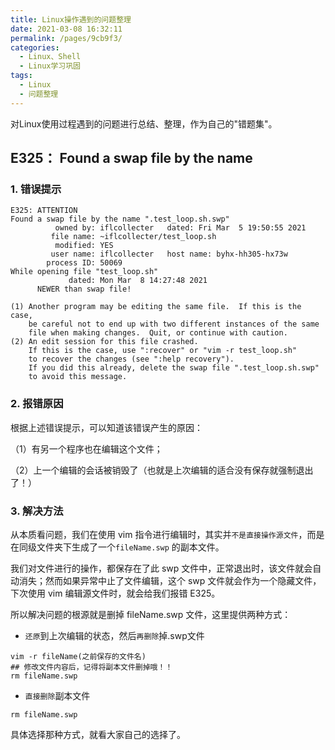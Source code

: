 ```yaml
---
title: Linux操作遇到的问题整理
date: 2021-03-08 16:32:11
permalink: /pages/9cb9f3/
categories:
  - Linux、Shell
  - Linux学习巩固
tags:
  - Linux
  - 问题整理
---
```


对Linux使用过程遇到的问题进行总结、整理，作为自己的"错题集"。

<!-- more -->

## E325： Found a swap file by the name

### 1. 错误提示

```shell
E325: ATTENTION
Found a swap file by the name ".test_loop.sh.swp"
          owned by: iflcollecter   dated: Fri Mar  5 19:50:55 2021
         file name: ~iflcollecter/test_loop.sh
          modified: YES
         user name: iflcollecter   host name: byhx-hh305-hx73w
        process ID: 50069
While opening file "test_loop.sh"
             dated: Mon Mar  8 14:27:48 2021
      NEWER than swap file!
      
(1) Another program may be editing the same file.  If this is the case,
    be careful not to end up with two different instances of the same
    file when making changes.  Quit, or continue with caution.
(2) An edit session for this file crashed.
    If this is the case, use ":recover" or "vim -r test_loop.sh"
    to recover the changes (see ":help recovery").
    If you did this already, delete the swap file ".test_loop.sh.swp"
    to avoid this message.
```

### 2. 报错原因

根据上述错误提示，可以知道该错误产生的原因：

（1）有另一个程序也在编辑这个文件；

（2）上一个编辑的会话被销毁了（也就是上次编辑的适合没有保存就强制退出了！）

### 3. 解决方法

从本质看问题，我们在使用 vim 指令进行编辑时，其实并`不是直接操作源文件`，而是在同级文件夹下生成了一个`fileName.swp` 的副本文件。

我们对文件进行的操作，都保存在了此 swp 文件中，正常退出时，该文件就会自动消失；然而如果异常中止了文件编辑，这个 swp 文件就会作为一个隐藏文件，下次使用 vim 编辑源文件时，就会给我们报错 E325。

所以解决问题的根源就是删掉 fileName.swp 文件，这里提供两种方式：

- `还原`到上次编辑的状态，然后`再删除`掉.swp文件

```shell
vim -r fileName(之前保存的文件名)
## 修改文件内容后，记得将副本文件删掉哦！！
rm fileName.swp
```

- `直接删除`副本文件

```shell
rm fileName.swp
```

具体选择那种方式，就看大家自己的选择了。

